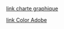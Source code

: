 [link charte graphique](https://www.figma.com/file/oxAJoUUTCUPTcL95TlQJwI/Untitled?type=design&node-id=0%3A1&mode=design&t=bhrty1yVThkooHr4-1)

[link Color Adobe](https://color.adobe.com/fr/create/color-wheel)